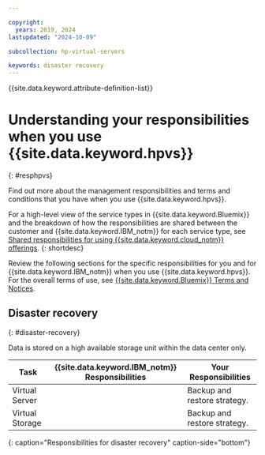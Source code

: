 ```yaml
---

copyright:
  years: 2019, 2024
lastupdated: "2024-10-09"

subcollection: hp-virtual-servers

keywords: disaster recovery
---
```


{{site.data.keyword.attribute-definition-list}}

# Understanding your responsibilities when you use {{site.data.keyword.hpvs}}
{: #resphpvs}


Find out more about the management responsibilities and terms and conditions that you have when you use {{site.data.keyword.hpvs}}.

For a high-level view of the service types in {{site.data.keyword.Bluemix}} and the breakdown of how the responsibilities are shared between the customer and {{site.data.keyword.IBM_notm}} for each service type, see [Shared responsibilities for using {{site.data.keyword.cloud_notm}} offerings](/docs/overview?topic=overview-shared-responsibilities).
{: shortdesc}

Review the following sections for the specific responsibilities for you and for {{site.data.keyword.IBM_notm}} when you use {{site.data.keyword.hpvs}}. For the overall terms of use, see [{{site.data.keyword.Bluemix}} Terms and Notices](/docs/overview/terms-of-use?topic=overview-terms).


## Disaster recovery
{: #disaster-recovery}

Data is stored on a high available storage unit within the data center only.

| Task | {{site.data.keyword.IBM_notm}} Responsibilities | Your Responsibilities |
|----------|-----------------------|--------|
|Virtual Server|                   | Backup and restore strategy. |
|Virtual Storage|                  | Backup and restore strategy. |
{: caption="Responsibilities for disaster recovery" caption-side="bottom"}
